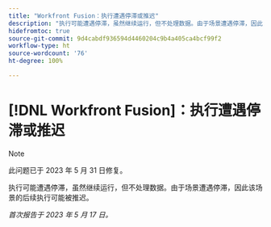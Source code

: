 ```yaml
---
title: "Workfront Fusion：执行遭遇停滞或推迟"
description: "执行可能遭遇停滞，虽然继续运行，但不处理数据。由于场景遭遇停滞，因此该场景的后续执行可能被推迟。"
hidefromtoc: true
source-git-commit: 9d4cabdf936594d4460204c9b4a405ca4bcf99f2
workflow-type: ht
source-wordcount: '76'
ht-degree: 100%

---
```



# [!DNL Workfront Fusion]：执行遭遇停滞或推迟

>[!NOTE]
>
>此问题已于 2023 年 5 月 31 日修复。

执行可能遭遇停滞，虽然继续运行，但不处理数据。由于场景遭遇停滞，因此该场景的后续执行可能被推迟。

_首次报告于 2023 年 5 月 17 日。_

